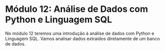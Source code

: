 # Módulo 12: Análise de Dados com Python e Linguagem SQL

No módulo 12 teremos uma introdução à análise de dados com Python e Linguagem SQL. Vamos analisar dados extraídos diretamente de um banco de dados.